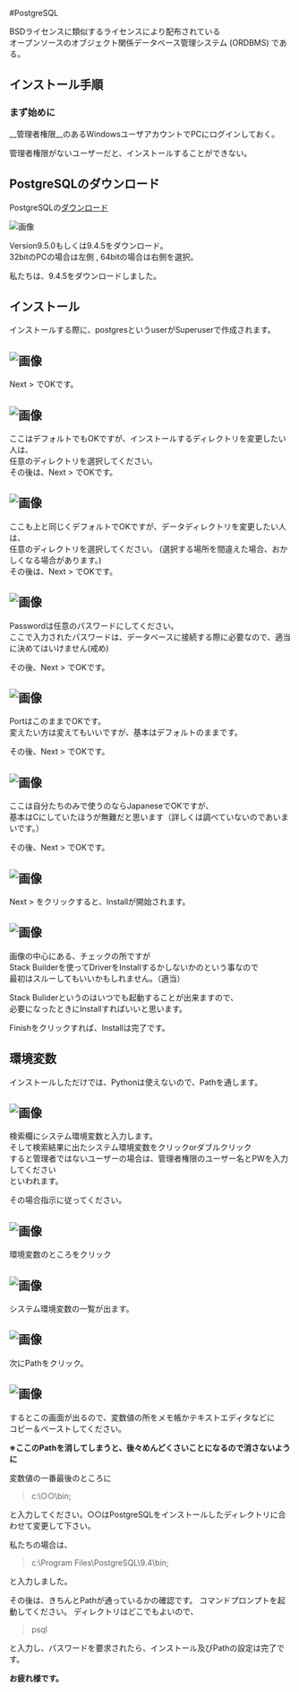 #PostgreSQL

BSDライセンスに類似するライセンスにより配布されている  
オープンソースのオブジェクト関係データベース管理システム (ORDBMS) である。

インストール手順
------
### まず始めに 
 
__管理者権限__のあるWindowsユーザアカウントでPCにログインしておく。  

管理者権限がないユーザーだと、インストールすることができない。

 
PostgreSQLのダウンロード
----------------
PostgreSQLの[ダウンロード](http://www.enterprisedb.com/products-services-training/pgdownload#windows)  

![画像](../images/postgres/postgres_DL.PNG "画像") 

Version9.5.0もしくは9.4.5をダウンロード。  
32bitのPCの場合は左側 , 64bitの場合は右側を選択。

私たちは、9.4.5をダウンロードしました。
 

インストール
--------
インストールする際に、postgresというuserがSuperuserで作成されます。

![画像](../images/postgres/postgreSQL_Install01.PNG "画像")  
----------------
Next > でOKです。  


![画像](../images/postgres/postgreSQL_Install02.PNG "画像") 
---------------- 
ここはデフォルトでもOKですが、インストールするディレクトリを変更したい人は、  
任意のディレクトリを選択してください。  
その後は、Next > でOKです。
  

![画像](../images/postgres/postgreSQL_Install03.PNG "画像")  
----------------
ここも上と同じくデフォルトでOKですが、データディレクトリを変更したい人は、  
任意のディレクトリを選択してください。
(選択する場所を間違えた場合、おかしくなる場合があります。)  
その後は、Next > でOKです。  


![画像](../images/postgres/postgreSQL_Install04.PNG "画像")  
----------------
Passwordは任意のパスワードにしてください。  
ここで入力されたパスワードは、データベースに接続する際に必要なので、適当に決めてはいけません(戒め)  

その後、Next > でOKです。


![画像](../images/postgres/postgreSQL_Install05.PNG "画像")  
----------------
PortはこのままでOKです。  
変えたい方は変えてもいいですが、基本はデフォルトのままです。  

その後、Next > でOKです。  

![画像](../images/postgres/postgreSQL_Install06.PNG "画像")  
----------------
ここは自分たちのみで使うのならJapaneseでOKですが、  
基本はCにしていたほうが無難だと思います（詳しくは調べていないのであいまいです。）  

その後、Next > でOKです。  

![画像](../images/postgres/postgreSQL_Install07.PNG "画像")  
----------------
Next > をクリックすると、Installが開始されます。  


![画像](../images/postgres/postgreSQL_Install08.PNG "画像")  
----------------
画像の中心にある、チェックの所ですが  
Stack Builderを使ってDriverをInstallするかしないかのという事なので  
最初はスルーしてもいいかもしれません。（適当）

Stack Buliderというのはいつでも起動することが出来ますので、  
必要になったときにInstallすればいいと思います。

Finishをクリックすれば、Installは完了です。



環境変数
--------
 インストールしただけでは、Pythonは使えないので、Pathを通します。

![画像](../images/python/python_path1.png "画像") 
----------------
検索欄にシステム環境変数と入力します。  
そして検索結果に出たシステム環境変数をクリックorダブルクリック  
すると管理者ではないユーザーの場合は、管理者権限のユーザー名とPWを入力してください  
といわれます。

その場合指示に従ってください。

![画像](../images/python/python_path02.PNG "画像") 
----------------
環境変数のところをクリック 

![画像](../images/python/python_path03.PNG "画像")  
----------------
システム環境変数の一覧が出ます。

![画像](../images/python/python_path04.PNG "画像") 
----------------
次にPathをクリック。

![画像](../images/python/python_path05.PNG "画像") 
----------------
するとこの画面が出るので、変数値の所をメモ帳かテキストエディタなどに  
コピー＆ペーストしてください。

**※ここのPathを消してしまうと、後々めんどくさいことになるので消さないように**

変数値の一番最後のところに
 > c:\○○\bin;  

と入力してください。○○はPostgreSQLをインストールしたディレクトリに合わせて変更して下さい。  

私たちの場合は、
 > c:\Program Files\PostgreSQL\9.4\bin;  

 と入力しました。

その後は、きちんとPathが通っているかの確認です。
コマンドプロンプトを起動してください。
ディレクトリはどこでもよいので、
 > psql

 と入力し、パスワードを要求されたら、インストール及びPathの設定は完了です。  


**お疲れ様です。**  
